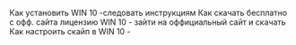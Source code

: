 ﻿Как установить WIN 10 -следовать инструкциям
Как скачать бесплатно с офф. сайта лицензию WIN 10 - зайти на оффициальный сайт и скачать
Как настроить скайп в WIN 10 -
